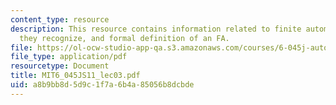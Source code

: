 ```yaml
---
content_type: resource
description: This resource contains information related to finite automata, the languages
  they recognize, and formal definition of an FA.
file: https://ol-ocw-studio-app-qa.s3.amazonaws.com/courses/6-045j-automata-computability-and-complexity-spring-2011/a8b9bb8d5d9c1f7a6b4a85056b8dcbde_MIT6_045JS11_lec03.pdf
file_type: application/pdf
resourcetype: Document
title: MIT6_045JS11_lec03.pdf
uid: a8b9bb8d-5d9c-1f7a-6b4a-85056b8dcbde
---
```

